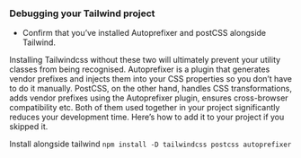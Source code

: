 ### Debugging your Tailwind project
* Confirm that you’ve installed Autoprefixer and postCSS alongside Tailwind.

Installing Tailwindcss without these two will ultimately prevent your utility classes from being recognised. Autoprefixer is a plugin that generates vendor prefixes and injects them into your CSS properties so you don’t have to do it manually. PostCSS, on the other hand, handles CSS transformations, adds vendor prefixes using the Autoprefixer plugin, ensures cross-browser compatibility etc. Both of them used together in your project significantly reduces your development time. Here’s how to add it to your project if you skipped it.

Install alongside tailwind `npm install -D tailwindcss postcss autoprefixer`

